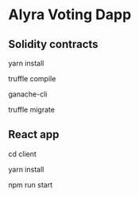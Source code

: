 # Alyra Voting Dapp

## Solidity contracts

yarn install

truffle compile

ganache-cli

truffle migrate

## React app

cd client

yarn install

npm run start
